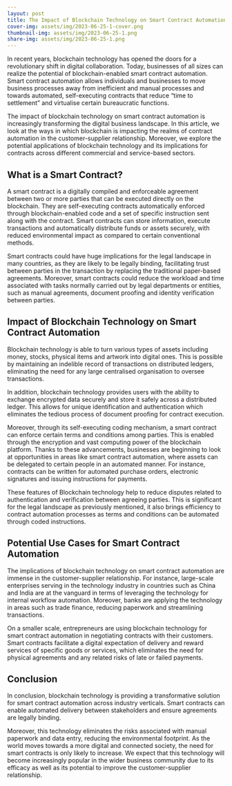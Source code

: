 ```yaml
---
layout: post
title: The Impact of Blockchain Technology on Smart Contract Automation.
cover-img: assets/img/2023-06-25-1-cover.png
thumbnail-img: assets/img/2023-06-25-1.png
share-img: assets/img/2023-06-25-1.png
---
```





In recent years, blockchain technology has opened the doors for a revolutionary shift in digital collaboration. Today, businesses of all sizes can realize the potential of blockchain-enabled smart contract automation. Smart contract automation allows individuals and businesses to move business processes away from inefficient and manual processes and towards automated, self-executing contracts that reduce “time to settlement” and virtualise certain bureaucratic functions. 

The impact of blockchain technology on smart contract automation is increasingly transforming the digital business landscape. In this article, we look at the ways in which blockchain is impacting the realms of contract automation in the customer-supplier relationship. Moreover, we explore the potential applications of blockchain technology and its implications for contracts across different commercial and service-based sectors.

## What is a Smart Contract?

A smart contract is a digitally compiled and enforceable agreement between two or more parties that can be executed directly on the blockchain. They are self-executing contracts automatically enforced through blockchain-enabled code and a set of specific instruction sent along with the contract. Smart contracts can store information, execute transactions and automatically distribute funds or assets securely, with reduced environmental impact as compared to certain conventional methods.

Smart contracts could have huge implications for the legal landscape in many countries, as they are likely to be legally binding, facilitating trust between parties in the transaction by replacing the traditional paper-based agreements. Moreover, smart contracts could reduce the workload and time associated with tasks normally carried out by legal departments or entities, such as manual agreements, document proofing and identity verification between parties.

## Impact of Blockchain Technology on Smart Contract Automation

Blockchain technology is able to turn various types of assets including money, stocks, physical items and artwork into digital ones. This is possible by maintaining an indelible record of transactions on distributed ledgers, eliminating the need for any large centralised organisation to oversee transactions.

In addition, blockchain technology provides users with the ability to exchange encrypted data securely and store it safely across a distributed ledger. This allows for unique identification and authentication which eliminates the tedious process of document proofing for contract execution.

Moreover, through its self-executing coding mechanism, a smart contract can enforce certain terms and conditions among parties. This is enabled through the encryption and vast computing power of the blockchain platform. Thanks to these advancements, businesses are beginning to look at opportunities in areas like smart contract automation, where assets can be delegated to certain people in an automated manner. For instance, contracts can be written for automated purchase orders, electronic signatures and issuing instructions for payments.

These features of Blockchain technology help to reduce disputes related to authentication and verification between agreeing parties. This is significant for the legal landscape as previously mentioned, it also brings efficiency to contract automation processes as terms and conditions can be automated through coded instructions.

## Potential Use Cases for Smart Contract Automation

The implications of blockchain technology on smart contract automation are immense in the customer-supplier relationship. For instance, large-scale enterprises serving in the technology industry in countries such as China and India are at the vanguard in terms of leveraging the technology for internal workflow automation. Moreover, banks are applying the technology in areas such as trade finance, reducing paperwork and streamlining transactions.

On a smaller scale, entrepreneurs are using blockchain technology for smart contract automation in negotiating contracts with their customers. Smart contracts facilitate a digital expectation of delivery and reward services of specific goods or services, which eliminates the need for physical agreements and any related risks of late or failed payments.

## Conclusion

In conclusion, blockchain technology is providing a transformative solution for smart contract automation across industry verticals. Smart contracts can enable automated delivery between stakeholders and ensure agreements are legally binding.

Moreover, this technology eliminates the risks associated with manual paperwork and data entry, reducing the environmental footprint. As the world moves towards a more digital and connected society, the need for smart contracts is only likely to increase. We expect that this technology will become increasingly popular in the wider business community due to its efficacy as well as its potential to improve the customer-supplier relationship.
